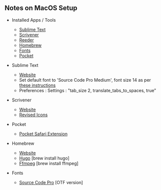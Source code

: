 ## Notes on MacOS Setup

- Installed Apps / Tools
    - [Sublime Text](#sublime-text)
    - [Scrivener](#scrivener)
    - [Reeder](#reeder)
    - [Homebrew](#homebrew)
    - [Fonts](#fonts)
    - [Pocket](#pocket)


- Sublime Text
    - [Website](https://www.sublimetext.com)
    - Set default font to 'Source Code Pro Medium', font size 14 as per [these instructions](https://www.sublimetext.com/docs/3/font.html)
    - Preferences : Settings : "tab_size 2, translate_tabs_to_spaces, true"

- Scrivener
    - [Website](https://www.literatureandlatte.com/scrivener.php)
    - [Revised Icons](https://dribbble.com/shots/978125-Scrivener-Icon-Replacement)

- Pocket
    - [Pocket Safari Extension](https://safari-extensions.apple.com/details/?id=com.ideashower.pocket.safari-ET279A6R5N)

 - Homebrew
     - [Website](https://brew.sh)
     - [Hugo](https://gohugo.io) [brew install hugo]
     - [Ffmpeg](https://https://www.ffmpeg.org) [brew install ffmpeg]

- Fonts
     - [Source Code Pro](https://github.com/adobe-fonts/source-code-pro) [OTF version]

